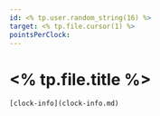 ```yaml
---
id: <% tp.user.random_string(16) %>
target: <% tp.file.cursor(1) %>
pointsPerClock: 
---
```

# <% tp.file.title %>
```meta-bind-embed
[clock-info](clock-info.md)
```
